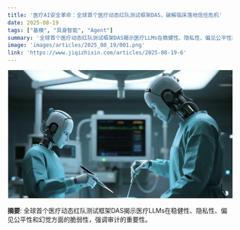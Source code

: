 ```yaml
---
title: '医疗AI安全革命：全球首个医疗动态红队测试框架DAS，破解临床落地信任危机'
date: 2025-08-19
tags: ["基模", "具身智能", "Agent"]
summary: '全球首个医疗动态红队测试框架DAS揭示医疗LLMs在稳健性、隐私性、偏见公平性和幻觉方面的脆弱性，强调审计的重要性。'
image: 'images/articles/2025_08_19/001.png'
link: 'https://www.jiqizhixin.com/articles/2025-08-19-6'
---
```

![医疗AI安全革命：全球首个医疗动态红队测试框架DAS，破解临床落地信任危机](images/articles/2025_08_19/001.png)

**摘要**: 全球首个医疗动态红队测试框架DAS揭示医疗LLMs在稳健性、隐私性、偏见公平性和幻觉方面的脆弱性，强调审计的重要性。
